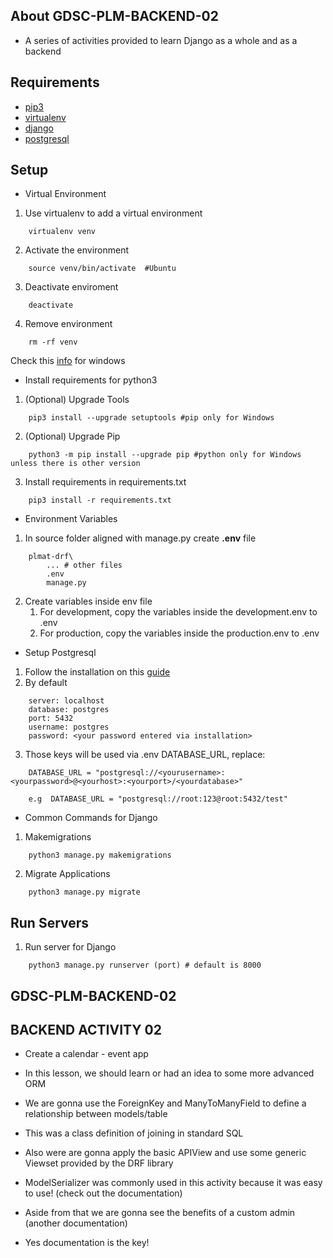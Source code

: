 ## About GDSC-PLM-BACKEND-02
- A series of activities provided to learn Django as a whole and as a backend

## Requirements
* [pip3](https://www.python.org/)
* [virtualenv](https://pypi.org/project/virtualenv/)
* [django](https://pypi.org/project/Django/)
* [postgresql](https://www.postgresql.org/)

## Setup
* Virtual Environment

1. Use virtualenv to add a virtual environment
```
    virtualenv venv
```
2. Activate the environment
```
    source venv/bin/activate  #Ubuntu
```
3. Deactivate enviroment
```
    deactivate
```
4. Remove environment
```
    rm -rf venv
```
Check this [info](https://www.liquidweb.com/kb/how-to-setup-a-python-virtual-environment-on-windows-10/)
for windows


* Install requirements for python3
1. (Optional) Upgrade Tools
```
    pip3 install --upgrade setuptools #pip only for Windows
```
2. (Optional) Upgrade Pip
```
    python3 -m pip install --upgrade pip #python only for Windows unless there is other version
```
3. Install requirements in requirements.txt
```
    pip3 install -r requirements.txt
```

* Environment Variables
1. In source folder aligned with manage.py create **.env** file
```
    plmat-drf\
        ... # other files
        .env
        manage.py
```
2. Create variables inside env file
    1. For development, copy the variables inside the development.env to .env
    2. For production, copy the variables inside the production.env to .env

* Setup Postgresql
1. Follow the installation on this [guide](https://medium.com/@9cv9official/creating-a-django-web-application-with-a-postgresql-database-on-windows-c1eea38fe294)
2. By default
```
    server: localhost
    database: postgres
    port: 5432
    username: postgres
    password: <your password entered via installation>
```
3. Those keys will be used via .env DATABASE_URL, replace:
```
    DATABASE_URL = "postgresql://<yourusername>:<yourpassword>@<yourhost>:<yourport>/<yourdatabase>"

    e.g  DATABASE_URL = "postgresql://root:123@root:5432/test"
```

* Common Commands for Django

1. Makemigrations
```
    python3 manage.py makemigrations
```
2. Migrate Applications
```
    python3 manage.py migrate
```

## Run Servers

1. Run server for Django
```
    python3 manage.py runserver (port) # default is 8000
```

## GDSC-PLM-BACKEND-02

## BACKEND ACTIVITY 02

- Create a calendar - event app
- In this lesson, we should learn or had an idea to some more advanced ORM
- We are gonna use the ForeignKey and ManyToManyField to define a relationship between models/table
- This was a class definition of joining in standard SQL

- Also were are gonna apply the basic APIView and use some generic Viewset provided by the DRF library

- ModelSerializer was commonly used in this activity because it was easy to use! (check out the documentation)

- Aside from that we are gonna see the benefits of a custom admin (another documentation)

- Yes documentation is the key!
